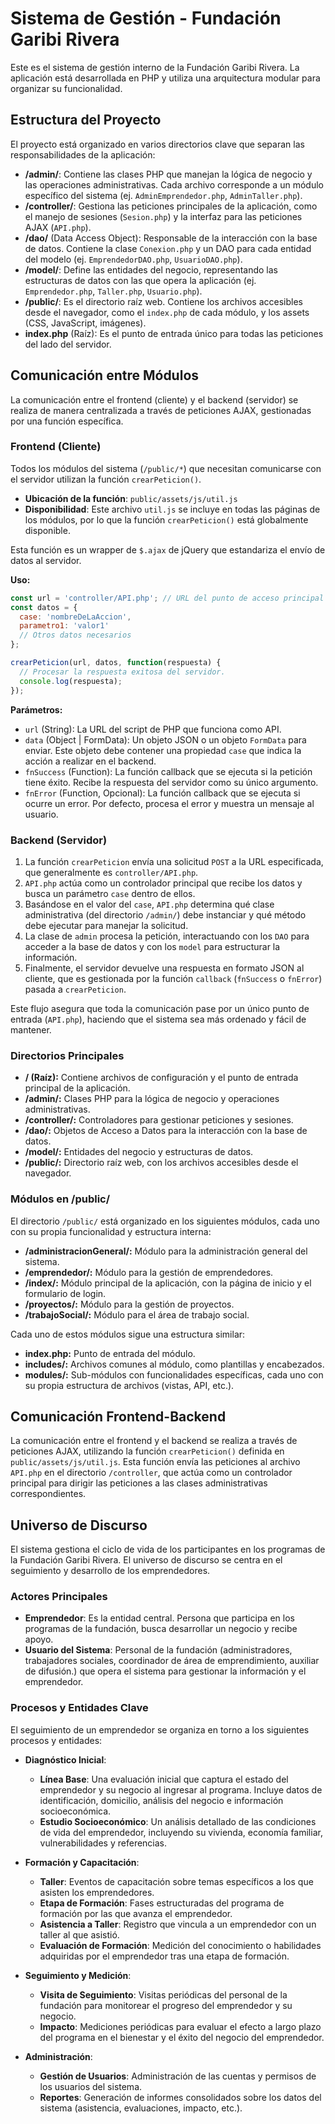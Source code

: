 # Sistema de Gestión - Fundación Garibi Rivera

Este es el sistema de gestión interno de la Fundación Garibi Rivera. La aplicación está desarrollada en PHP y utiliza una arquitectura modular para organizar su funcionalidad.

## Estructura del Proyecto

El proyecto está organizado en varios directorios clave que separan las responsabilidades de la aplicación:

-   **/admin/**: Contiene las clases PHP que manejan la lógica de negocio y las operaciones administrativas. Cada archivo corresponde a un módulo específico del sistema (ej. `AdminEmprendedor.php`, `AdminTaller.php`).
-   **/controller/**: Gestiona las peticiones principales de la aplicación, como el manejo de sesiones (`Sesion.php`) y la interfaz para las peticiones AJAX (`API.php`).
-   **/dao/** (Data Access Object): Responsable de la interacción con la base de datos. Contiene la clase `Conexion.php` y un DAO para cada entidad del modelo (ej. `EmprendedorDAO.php`, `UsuarioDAO.php`).
-   **/model/**: Define las entidades del negocio, representando las estructuras de datos con las que opera la aplicación (ej. `Emprendedor.php`, `Taller.php`, `Usuario.php`).
-   **/public/**: Es el directorio raíz web. Contiene los archivos accesibles desde el navegador, como el `index.php` de cada módulo, y los assets (CSS, JavaScript, imágenes).
-   **index.php** (Raíz): Es el punto de entrada único para todas las peticiones del lado del servidor.

## Comunicación entre Módulos

La comunicación entre el frontend (cliente) y el backend (servidor) se realiza de manera centralizada a través de peticiones AJAX, gestionadas por una función específica.

### Frontend (Cliente)

Todos los módulos del sistema (`/public/*`) que necesitan comunicarse con el servidor utilizan la función `crearPeticion()`.

-   **Ubicación de la función**: `public/assets/js/util.js`
-   **Disponibilidad**: Este archivo `util.js` se incluye en todas las páginas de los módulos, por lo que la función `crearPeticion()` está globalmente disponible.

Esta función es un wrapper de `$.ajax` de jQuery que estandariza el envío de datos al servidor.

**Uso:**
```javascript
const url = 'controller/API.php'; // URL del punto de acceso principal
const datos = {
  case: 'nombreDeLaAccion',
  parametro1: 'valor1'
  // Otros datos necesarios
};

crearPeticion(url, datos, function(respuesta) {
  // Procesar la respuesta exitosa del servidor.
  console.log(respuesta);
});
```

**Parámetros:**

*   `url` (String): La URL del script de PHP que funciona como API.
*   `data` (Object | FormData): Un objeto JSON o un objeto `FormData` para enviar. Este objeto debe contener una propiedad `case` que indica la acción a realizar en el backend.
*   `fnSuccess` (Function): La función callback que se ejecuta si la petición tiene éxito. Recibe la respuesta del servidor como su único argumento.
*   `fnError` (Function, Opcional): La función callback que se ejecuta si ocurre un error. Por defecto, procesa el error y muestra un mensaje al usuario.

### Backend (Servidor)

1.  La función `crearPeticion` envía una solicitud `POST` a la URL especificada, que generalmente es `controller/API.php`.
2.  `API.php` actúa como un controlador principal que recibe los datos y busca un parámetro `case` dentro de ellos.
3.  Basándose en el valor del `case`, `API.php` determina qué clase administrativa (del directorio `/admin/`) debe instanciar y qué método debe ejecutar para manejar la solicitud.
4.  La clase de `admin` procesa la petición, interactuando con los `DAO` para acceder a la base de datos y con los `model` para estructurar la información.
5.  Finalmente, el servidor devuelve una respuesta en formato JSON al cliente, que es gestionada por la función `callback` (`fnSuccess` o `fnError`) pasada a `crearPeticion`.

Este flujo asegura que toda la comunicación pase por un único punto de entrada (`API.php`), haciendo que el sistema sea más ordenado y fácil de mantener.


### Directorios Principales

- **/ (Raíz):** Contiene archivos de configuración y el punto de entrada principal de la aplicación.
- **/admin/:** Clases PHP para la lógica de negocio y operaciones administrativas.
- **/controller/:** Controladores para gestionar peticiones y sesiones.
- **/dao/:** Objetos de Acceso a Datos para la interacción con la base de datos.
- **/model/:** Entidades del negocio y estructuras de datos.
- **/public/:** Directorio raíz web, con los archivos accesibles desde el navegador.

### Módulos en /public/

El directorio `/public/` está organizado en los siguientes módulos, cada uno con su propia funcionalidad y estructura interna:

- **/administracionGeneral/:** Módulo para la administración general del sistema.
- **/emprendedor/:** Módulo para la gestión de emprendedores.
- **/index/:** Módulo principal de la aplicación, con la página de inicio y el formulario de login.
- **/proyectos/:** Módulo para la gestión de proyectos.
- **/trabajoSocial/:** Módulo para el área de trabajo social.

Cada uno de estos módulos sigue una estructura similar:

- **index.php:** Punto de entrada del módulo.
- **includes/:** Archivos comunes al módulo, como plantillas y encabezados.
- **modules/:** Sub-módulos con funcionalidades específicas, cada uno con su propia estructura de archivos (vistas, API, etc.).

## Comunicación Frontend-Backend

La comunicación entre el frontend y el backend se realiza a través de peticiones AJAX, utilizando la función `crearPeticion()` definida en `public/assets/js/util.js`. Esta función envía las peticiones al archivo `API.php` en el directorio `/controller`, que actúa como un controlador principal para dirigir las peticiones a las clases administrativas correspondientes.

## Universo de Discurso

El sistema gestiona el ciclo de vida de los participantes en los programas de la Fundación Garibi Rivera. El universo de discurso se centra en el seguimiento y desarrollo de los emprendedores.

### Actores Principales

-   **Emprendedor**: Es la entidad central. Persona que participa en los programas de la fundación, busca desarrollar un negocio y recibe apoyo.
-   **Usuario del Sistema**: Personal de la fundación (administradores, trabajadores sociales, coordinador de área de emprendimiento, auxiliar de difusión.) que opera el sistema para gestionar la información y el emprendedor.

### Procesos y Entidades Clave

El seguimiento de un emprendedor se organiza en torno a los siguientes procesos y entidades:

-   **Diagnóstico Inicial**:
    -   **Línea Base**: Una evaluación inicial que captura el estado del emprendedor y su negocio al ingresar al programa. Incluye datos de identificación, domicilio, análisis del negocio e información socioeconómica.
    -   **Estudio Socioeconómico**: Un análisis detallado de las condiciones de vida del emprendedor, incluyendo su vivienda, economía familiar, vulnerabilidades y referencias.

-   **Formación y Capacitación**:
    -   **Taller**: Eventos de capacitación sobre temas específicos a los que asisten los emprendedores.
    -   **Etapa de Formación**: Fases estructuradas del programa de formación por las que avanza el emprendedor.
    -   **Asistencia a Taller**: Registro que vincula a un emprendedor con un taller al que asistió.
    -   **Evaluación de Formación**: Medición del conocimiento o habilidades adquiridas por el emprendedor tras una etapa de formación.

-   **Seguimiento y Medición**:
    -   **Visita de Seguimiento**: Visitas periódicas del personal de la fundación para monitorear el progreso del emprendedor y su negocio.
    -   **Impacto**: Mediciones periódicas para evaluar el efecto a largo plazo del programa en el bienestar y el éxito del negocio del emprendedor.

-   **Administración**:
    -   **Gestión de Usuarios**: Administración de las cuentas y permisos de los usuarios del sistema.
    -   **Reportes**: Generación de informes consolidados sobre los datos del sistema (asistencia, evaluaciones, impacto, etc.).